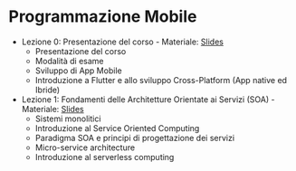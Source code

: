 # Programmazione Mobile

- Lezione 0: Presentazione del corso  - Materiale: [Slides](slide/lezione0.pdf)
  - Presentazione del corso
  - Modalità di esame
  - Sviluppo di App Mobile
  - Introduzione a Flutter e allo sviluppo Cross-Platform (App native ed Ibride)
- Lezione 1: Fondamenti delle Architetture Orientate ai Servizi (SOA) - Materiale: [Slides](slide/lezione1.pdf)
  - Sistemi monolitici
  - Introduzione al Service Oriented Computing
  - Paradigma SOA e principi di progettazione dei servizi
  - Micro-service architecture
  - Introduzione al serverless computing